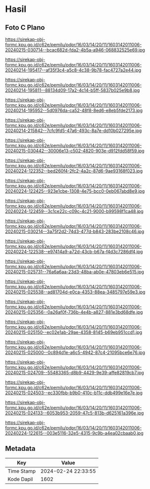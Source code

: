 # Hasil

## Foto C Plano

https://sirekap-obj-formc.kpu.go.id/c62e/pemilu/pdpr/16/03/14/20/11/1603142011006-20240215-030714--bcac682d-fda2-4b5a-a946-068832525e69.jpg

https://sirekap-obj-formc.kpu.go.id/c62e/pemilu/pdpr/16/03/14/20/11/1603142011006-20240214-195417--af35f3c4-a5c8-4c38-9b78-fac4727a2e44.jpg

https://sirekap-obj-formc.kpu.go.id/c62e/pemilu/pdpr/16/03/14/20/11/1603142011006-20240214-195811--88134d09-17a2-4c14-b5ff-5837b025e9b8.jpg

https://sirekap-obj-formc.kpu.go.id/c62e/pemilu/pdpr/16/03/14/20/11/1603142011006-20240214-195952--5d0976da-ca52-48f8-8ed6-e8eb5fde2173.jpg

https://sirekap-obj-formc.kpu.go.id/c62e/pemilu/pdpr/16/03/14/20/11/1603142011006-20240214-215842--7cfc9fd5-47a6-493c-8a7e-dd10b027295e.jpg

https://sirekap-obj-formc.kpu.go.id/c62e/pemilu/pdpr/16/03/14/20/11/1603142011006-20240215-030442--30006e13-c502-4820-903e-d912fdd58f59.jpg

https://sirekap-obj-formc.kpu.go.id/c62e/pemilu/pdpr/16/03/14/20/11/1603142011006-20240224-122352--bed260f4-2fc2-4a2c-87d6-9ae93168f023.jpg

https://sirekap-obj-formc.kpu.go.id/c62e/pemilu/pdpr/16/03/14/20/11/1603142011006-20240224-122425--923e1cbe-1308-4e75-bcc0-0eb067abd8e9.jpg

https://sirekap-obj-formc.kpu.go.id/c62e/pemilu/pdpr/16/03/14/20/11/1603142011006-20240224-122459--3c1ce22c-c09c-4c21-9000-b99598f1ca48.jpg

https://sirekap-obj-formc.kpu.go.id/c62e/pemilu/pdpr/16/03/14/20/11/1603142011006-20240215-030214--3a75f2d2-74d3-477d-b843-283be2108c46.jpg

https://sirekap-obj-formc.kpu.go.id/c62e/pemilu/pdpr/16/03/14/20/11/1603142011006-20240224-122538--e97414a9-a72d-43cb-b67a-f4d3c7286df4.jpg

https://sirekap-obj-formc.kpu.go.id/c62e/pemilu/pdpr/16/03/14/20/11/1603142011006-20240215-025731--76a6a6aa-23d3-48ba-ab0e-47803eb6e515.jpg

https://sirekap-obj-formc.kpu.go.id/c62e/pemilu/pdpr/16/03/14/20/11/1603142011006-20240215-025538--ad81704d-e0ca-4353-88ea-3485797e59e3.jpg

https://sirekap-obj-formc.kpu.go.id/c62e/pemilu/pdpr/16/03/14/20/11/1603142011006-20240215-025356--0a26af0f-736b-4e4b-a827-881e3bd68dfe.jpg

https://sirekap-obj-formc.kpu.go.id/c62e/pemilu/pdpr/16/03/14/20/11/1603142011006-20240215-025150--ec02e1ab-29ae-4358-8145-b69eb951ccd1.jpg

https://sirekap-obj-formc.kpu.go.id/c62e/pemilu/pdpr/16/03/14/20/11/1603142011006-20240215-025000--0c894d1e-a6c5-4942-87c4-21095bce6e76.jpg

https://sirekap-obj-formc.kpu.go.id/c62e/pemilu/pdpr/16/03/14/20/11/1603142011006-20240215-024709--55483365-d8b9-4429-9e39-affe82819cb7.jpg

https://sirekap-obj-formc.kpu.go.id/c62e/pemilu/pdpr/16/03/14/20/11/1603142011006-20240215-024503--ec330fbb-b9b0-410c-b11c-ddb499e16e7e.jpg

https://sirekap-obj-formc.kpu.go.id/c62e/pemilu/pdpr/16/03/14/20/11/1603142011006-20240215-024133--6053b953-2059-47c5-813b-d625161a396e.jpg

https://sirekap-obj-formc.kpu.go.id/c62e/pemilu/pdpr/16/03/14/20/11/1603142011006-20240224-122615--003e5116-32e5-4315-9c9b-a4ea02cbaab0.jpg


## Metadata

| Key        | Value               |
| ---------- | ------------------- |
| Time Stamp | 2024-02-24 22:33:55 |
| Kode Dapil | 1602                |



